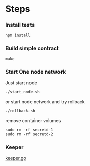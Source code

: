 
# Steps

### Install tests

`npm install`

### Build simple contract

`make`

### Start One node network

Just start node

`./start_node.sh`

or start node network and try rollback

`./rollback.sh`


remove container volumes

```
sudo rm -rf secretd-1
sudo rm -rf secretd-2
```

### Keeper
[keeper.go](../x/compute/internal/keeper/keeper.go#L478)
